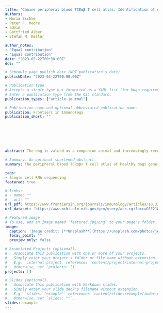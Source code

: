 ```yaml
---
title: "Canine peripheral blood TCRαβ T cell atlas: Identification of diverse subsets including CD8A+ MAIT-like cells by combined single-cell transcriptome and V(D)J repertoire analysis"
authors:
- Maria Eschke
- Peter F. Moore
- admin
- Gottfried Alber
- Stefan M. Keller

author_notes:
- "Equal contribution"
- "Equal contribution"
date: "2023-02-22T00:00:00Z"
doi: ""

# Schedule page publish date (NOT publication's date).
publishDate: "2023-03-22T00:00:00Z"

# Publication type.
# Accepts a single type but formatted as a YAML list (for Hugo requirements).
# Enter a publication type from the CSL standard.
publication_types: ["article-journal"]

# Publication name and optional abbreviated publication name.
publication: Frontiers in Immunology
publication_short: ""







abstract: The dog is valued as a companion animal and increasingly recognized as a model for human disorders. Given the importance of T cells in health and disease, comprehensive knowledge of canine T cells can contribute to our understanding of pathogenesis mechanisms and inform the development of new treatment strategies. However, the diversity of canine T cells is still poorly understood mainly due to the lack of species-reactive antibodies for use in flow cytometry. The aim of this study was to generate a detailed atlas of peripheral blood TCRαβ+ T cells of healthy dogs using single-cell RNA-sequencing (scRNAseq) combined with immune repertoire sequencing. A total of 22 TCRαβ+ T cell clusters were identified, which were classified into three major groups: CD4-dominant (11 clusters), CD8A-dominant (8 clusters), and CD4/CD8A-mixed (3 clusters). Based on differential gene expression, distinct differentiation states (naïve, effector, memory, exhausted) and lineages (e.g. CD4 T helper and regulatory T cells) could be distinguished. Importantly, several T cell populations were identified, which have not been described in dogs before. Of particular note, our data provide first evidence for the existence of canine mucosa-associated invariant T cell (MAIT)-like cells, representing one of three newly identified FCER1G+ innate-like CD8A+ T cell populations in the peripheral blood of healthy dogs. In conclusion, using scRNAseq combined with immune repertoire sequencing we were able to resolve canine TCRαβ+ T cell populations at unprecedented resolution. The peripheral blood TCRαβ+ T cell atlas of healthy dogs generated here represents an important reference data set for future studies and is of relevance for identifying new targets for T cell-specific therapies.

# Summary. An optional shortened abstract.
summary: The peripheral blood TCRαβ+ T cell atlas of healthy dogs generated here represents an important reference data set for future studies and is of relevance for identifying new targets for T cell-specific therapies.

tags:
- Single cell RNA sequencing
featured: true

# links:
# - name: ""
#   url: ""
url_pdf: https://www.frontiersin.org/journals/immunology/articles/10.3389/fimmu.2023.1123366/pdf?isPublishedV2=false
url_dataset: 'https://www.ncbi.nlm.nih.gov/geo/query/acc.cgi?acc=GSE218355'

# Featured image
# To use, add an image named `featured.jpg/png` to your page's folder. 
image:
  caption: 'Image credit: [**Unsplash**](https://unsplash.com/photos/jdD8gXaTZsc)'
  focal_point: ""
  preview_only: false

# Associated Projects (optional).
#   Associate this publication with one or more of your projects.
#   Simply enter your project's folder or file name without extension.
#   E.g. `internal-project` references `content/project/internal-project/index.md`.
#   Otherwise, set `projects: []`.
projects: []

# Slides (optional).
#   Associate this publication with Markdown slides.
#   Simply enter your slide deck's filename without extension.
#   E.g. `slides: "example"` references `content/slides/example/index.md`.
#   Otherwise, set `slides: ""`.
slides: example
---
```


